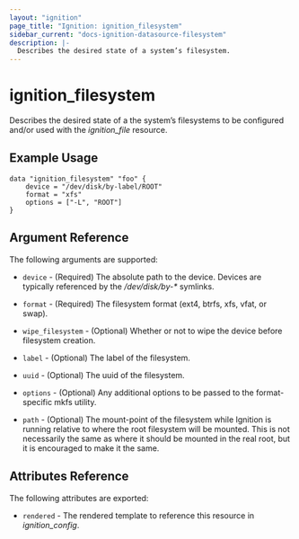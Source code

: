 ```yaml
---
layout: "ignition"
page_title: "Ignition: ignition_filesystem"
sidebar_current: "docs-ignition-datasource-filesystem"
description: |-
  Describes the desired state of a system’s filesystem.
---
```


# ignition\_filesystem

Describes the desired state of a the system’s filesystems to be configured and/or used with the _ignition\_file_ resource.

## Example Usage

```hcl
data "ignition_filesystem" "foo" {
    device = "/dev/disk/by-label/ROOT"
    format = "xfs"
    options = ["-L", "ROOT"]
}
```

## Argument Reference

The following arguments are supported:

* `device` - (Required) The absolute path to the device. Devices are typically referenced by the _/dev/disk/by-*_ symlinks.

* `format` - (Required) The filesystem format (ext4, btrfs, xfs, vfat, or swap).

* `wipe_filesystem` - (Optional)  Whether or not to wipe the device before filesystem creation.

* `label` - (Optional) The label of the filesystem.

* `uuid` - (Optional) The uuid of the filesystem.

* `options` - (Optional) Any additional options to be passed to the format-specific mkfs utility.

* `path` - (Optional) The mount-point of the filesystem while Ignition is running relative to where the root filesystem will be mounted. This is not necessarily the same as where it should be mounted in the real root, but it is encouraged to make it the same.

## Attributes Reference

The following attributes are exported:

* `rendered` - The rendered template to reference this resource in _ignition_config_.
